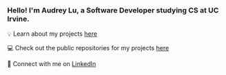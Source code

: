 ### Hello! I'm Audrey Lu, a Software Developer studying CS at UC Irvine.
💡 Learn about my projects [here](https://www.audreyyluu.com/)

💻 Check out the public repositories for my projects [here](https://github.com/stars/audreyyluu/lists/projects)

👋 Connect with me on [LinkedIn](https://www.linkedin.com/in/audreyyluu/)
